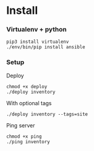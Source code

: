 # Install
### Virtualenv + python
```
pip3 install virtualenv
./env/bin/pip install ansible
```
### Setup

Deploy
```
chmod +x deploy
./deploy inventory
```

With optional tags
```
./deploy inventory --tags=site
```

Ping server
```
chmod +x ping
./ping inventory
```

